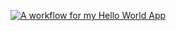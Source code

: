 [![A workflow for my Hello World App](https://github.com/40794417KaungKhantPaing/sem/actions/workflows/main.yml/badge.svg)](https://github.com/40794417KaungKhantPaing/sem/actions/workflows/main.ym)
